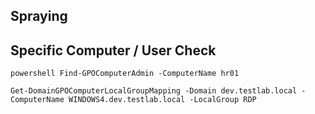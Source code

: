 
## Spraying


## Specific Computer / User Check

    powershell Find-GPOComputerAdmin -ComputerName hr01

	Get-DomainGPOComputerLocalGroupMapping -Domain dev.testlab.local -ComputerName WINDOWS4.dev.testlab.local -LocalGroup RDP